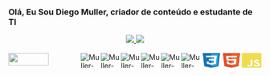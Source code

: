 ### Olá, Eu Sou Diego Muller, criador de conteúdo e estudante de TI




<div align="center">
  <a href="https://https://github.com/h4ns7">
    <img height="150em" src="https://github-readme-stats.vercel.app/api?username=h4ns7&show_icons=true&theme=aura&include_all_commits=true&count_private=true"/>
  <img height="150em" src="https://github-readme-stats.vercel.app/api/top-langs/?username=h4ns7&layout=compact&langs_count=7&theme=aura"/>
</div>

<div style="display: inline_block"><br>
  <img align="right" alt="Muller-Js" height="30" width="40" src="https://raw.githubusercontent.com/devicons/devicon/master/icons/javascript/javascript-plain.svg">
  <img align="right" alt="Muller-HTML" height="30" width="40" src="https://raw.githubusercontent.com/devicons/devicon/master/icons/html5/html5-original.svg">
  <img align="right" alt="Muller-CSS" height="30" width="40" src="https://raw.githubusercontent.com/devicons/devicon/master/icons/css3/css3-original.svg">
  <img align="right" alt="Muller-Python" height="30" width="40" src="https://cdn.jsdelivr.net/gh/devicons/devicon/icons/python/python-original.svg">
  <img align="right" alt ="Muller-Vscode" height="30" width="40" src="https://cdn.jsdelivr.net/gh/devicons/devicon/icons/vscode/vscode-original.svg">
  <img align="right" alt ="Muller-AdobePS" height="30" width="40" src= "https://cdn.jsdelivr.net/gh/devicons/devicon/icons/photoshop/photoshop-plain.svg">
  <img align="right" alt ="Muller-AdobePR" height="30" width="40" src= "https://cdn.jsdelivr.net/gh/devicons/devicon/icons/premierepro/premierepro-original.svg">
  <img align="right" alt ="Muller-MySQL" height="30" width="40" src= "https://cdn.jsdelivr.net/gh/devicons/devicon/icons/mysql/mysql-original.svg">
  <img align="right" alt ="Muller-NodeJs" height="30" width="40" src= "https://cdn.jsdelivr.net/gh/devicons/devicon/icons/nodejs/nodejs-original.svg">   
</div>
  
<div> 
  <a href="https://www.linkedin.com/in/diego-müller-25347b160/" target="_blank"><img  height="25" width="80" src="https://img.shields.io/badge/-LinkedIn-%230077B5?style=for-the-badge&logo=linkedin&logoColor=white" target="_blank"></a>
 
</div>
 
  
            
 
